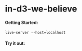 # in-d3-we-believe

#### Getting Started: 

````
live-server --host=localhost
````

#### Try it out:

[1]: http://avengers.michaeltim.com	"Avengers"

